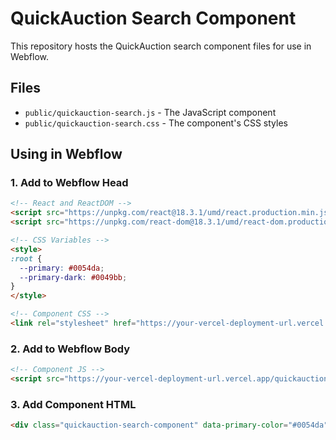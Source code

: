 # QuickAuction Search Component

This repository hosts the QuickAuction search component files for use in Webflow.

## Files

- `public/quickauction-search.js` - The JavaScript component
- `public/quickauction-search.css` - The component's CSS styles

## Using in Webflow

### 1. Add to Webflow Head

```html
<!-- React and ReactDOM -->
<script src="https://unpkg.com/react@18.3.1/umd/react.production.min.js"></script>
<script src="https://unpkg.com/react-dom@18.3.1/umd/react-dom.production.min.js"></script>

<!-- CSS Variables -->
<style>
:root {
  --primary: #0054da;
  --primary-dark: #0049bb;
}
</style>

<!-- Component CSS -->
<link rel="stylesheet" href="https://your-vercel-deployment-url.vercel.app/quickauction-search.css">
```

### 2. Add to Webflow Body

```html
<!-- Component JS -->
<script src="https://your-vercel-deployment-url.vercel.app/quickauction-search.js"></script>
```

### 3. Add Component HTML

```html
<div class="quickauction-search-component" data-primary-color="#0054da" data-primary-dark-color="#0049bb"></div>
``` 